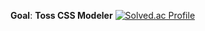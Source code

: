 **Goal**: **Toss CSS Modeler**
[![Solved.ac Profile](http://mazassumnida.wtf/api/v2/generate_badge?boj=fogvhdooz)](https://solved.ac/fogvhdooz/)


 
